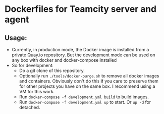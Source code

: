 # Dockerfiles for Teamcity server and agent


## Usage:

* Currently, in production mode, the Docker image is installed from a private [Quay.io](https://quay.io/) repository. But the development mode can be used on any box with docker and docker-compose installed
* So for development:
  * Do a git clone of this repository.
  * Optionally run `./tools/docker-purge.sh` to remove all docker images and containers. Obviously don't do this if you care to preserve them for other projects you have on the same box. I recommend using a VM for this work.
  * Run `docker-compose -f development.yml build` to build images.
  * Run `docker-compose -f development.yml up` to start. Or `up -d` for detached.
